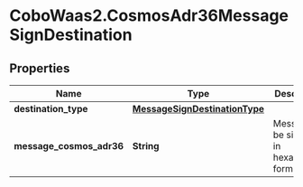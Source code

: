 # CoboWaas2.CosmosAdr36MessageSignDestination

## Properties

Name | Type | Description | Notes
------------ | ------------- | ------------- | -------------
**destination_type** | [**MessageSignDestinationType**](MessageSignDestinationType.md) |  | 
**message_cosmos_adr36** | **String** | Message to be signed, in hexadecimal format. | 


